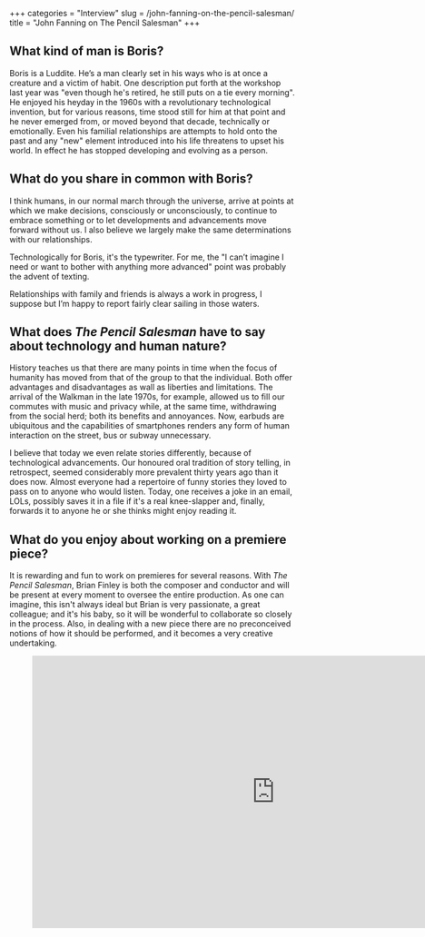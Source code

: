 +++
categories = "Interview"
slug = /john-fanning-on-the-pencil-salesman/
title = "John Fanning on The Pencil Salesman"
+++

## What kind of man is Boris?

Boris is a Luddite. He’s a man clearly set in his ways who is at once a creature and a victim of habit. One description put forth at the workshop last year was "even though he's retired, he still puts on a tie every morning". He enjoyed his heyday in the 1960s with a revolutionary technological invention, but for various reasons, time stood still for him at that point and he never emerged from, or moved beyond that decade, technically or emotionally. Even his familial relationships are attempts to hold onto the past and any "new" element introduced into his life threatens to upset his world. In effect he has stopped developing and evolving as a person.

## What do you share in common with Boris?

I think humans, in our normal march through the universe, arrive at points at which we make decisions, consciously or unconsciously, to continue to embrace something or to let developments and advancements move forward without us. I also believe we largely make the same determinations with our relationships. 

Technologically for Boris, it's the typewriter. For me, the "I can’t imagine I need or want to bother with anything more advanced" point was probably the advent of texting. 

Relationships with family and friends is always a work in progress, I suppose but I’m happy to report fairly clear sailing in those waters.

## What does *The Pencil Salesman* have to say about technology and human nature?

History teaches us that there are many points in time when the focus of humanity has moved from that of the group to that the individual. Both offer advantages and disadvantages as wall as liberties and limitations. The arrival of the Walkman in the late 1970s, for example, allowed us to fill our commutes with music and privacy while, at the same time, withdrawing from the social herd; both its benefits and annoyances. Now, earbuds are ubiquitous and the capabilities of smartphones renders any form of human interaction on the street, bus or subway unnecessary. 

I believe that today we even relate stories differently, because of technological advancements. Our honoured oral tradition of story telling, in retrospect, seemed considerably more prevalent thirty years ago than it does now. Almost everyone had a repertoire of funny stories they loved to pass on to anyone who would listen. Today, one receives a joke in an email, LOLs, possibly saves it in a file if it's a real knee-slapper and, finally, forwards it to anyone he or she thinks might enjoy reading it.

## What do you enjoy about working on a premiere piece?

It is rewarding and fun to work on premieres for several reasons. With *The Pencil Salesman*, Brian Finley is both the composer and conductor and will be present at every moment to oversee the entire production. As one can imagine, this isn't always ideal but Brian is very passionate, a great colleague; and it's his baby, so it will be wonderful to collaborate so closely in the process. Also, in dealing with a new piece there are no preconceived notions of how it should be performed, and it becomes a very creative undertaking.

<figure data-type="video">
<iframe width="854" height="480" src="https://www.youtube.com/embed/PZ0OonoNaLA" frameborder="0" allowfullscreen></iframe>
</figure>

